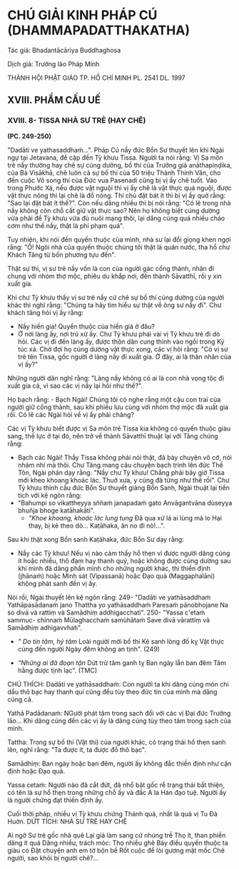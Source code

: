 # CHÚ GIẢI KINH PHÁP CÚ (DHAMMAPADATTHAKATHA)

Tác giả: Bhadantācāriya Buddhaghosa

Dịch giả: Trưởng lão Pháp Minh

THÀNH HỘI PHẬT GIÁO TP. HỒ CHÍ MINH
PL. 2541 DL. 1997

## XVIII. PHẨM CẤU UẾ

### XVIII. 8- TISSA NHÀ SƯ TRẺ (HAY CHÊ)

**(PC. 249-250)**

"Dadāti ve yathasaddhaṁ...".
Pháp Cú nầy đức Bổn Sư thuyết lên khi Ngài ngự tại Jetavana, đề cập đến Tỳ khưu Tissa.
Người ta nói rằng: Vị Sa môn trẻ nầy thường hay chê sự cúng dường, bố thí của Trưởng giả anāthapiṇḍika, của Bà Visākhā, chê luôn cả sự bố thí của 50 triệu Thánh Thinh Văn, cho đến cuộc Vô song thí của Đức vua Pasenadi cũng bị vị ấy chê tuốt. Vào trong Phước Xá, nếu được vật nguội thì vị ấy chê là vật thực quá nguội, được vật thực nóng thì lại chê là đồ nóng. Thí chủ đặt bát ít thì bị vị ấy quở rằng: "Sao lại đặt bát ít thế?". Còn nếu dâng nhiều thì bị nói rằng: "Có lẽ trong nhà nầy không còn chỗ cất giữ vật thực sao? Nên họ không biết cúng dường vừa phải để Tỳ khưu vừa đủ nuôi mạng thôi, lại dâng cúng quá nhiều cháo cơm như thế nầy, thật là phí phạm quá".

Tuy nhiên, khi nói đến quyến thuộc của mình, nhà sư lại đổi giọng khen ngợi rằng: "Ồ! Ngôi nhà của quyến thuộc chúng tôi thật là quán nước, tha hồ chư Khách Tăng từ bốn phương tựu đến".

Thật sự thì, vị sư trẻ nầy vốn là con của người gác cổng thành, nhân đi chung với nhóm thợ mộc, phiêu du khắp nơi, đến thành Sāvatthī, rồi y xin xuất gia.

Khi chư Tỳ khưu thấy vị sư trẻ nầy cứ chê sự bố thí cúng dường của người khác thì nghĩ rằng: "Chúng ta hãy tìm hiểu sự thật về ông sư nầy đi". Chư khách tăng hỏi vị ấy rằng:

- Nầy hiền gia! Quyến thuộc của hiền giả ở đâu?
- Ở nơi làng ấy, nơi trú xứ ấy.
  Chư Tỳ khưu phái vài vị Tỳ khưu trẻ đi dò hỏi. Các vị đi đến làng ấy, được thôn dân cung thỉnh vào ngồi trong Ký túc xá. Chờ đợi họ cúng dường vật thực xong, các vị hỏi rằng: "Có vị sư trẻ tên
  Tissa, gốc người ở làng nầy đi xuất gia. Ở đây, ai là thân nhân của vị ấy?"

Những người dân nghĩ rằng: "Làng nầy không có ai là con nhà vọng tộc đi xuất gia cả, vì sao các vị nầy lại hỏi như thế?".

Họ bạch rằng: - Bạch Ngài! Chúng tôi có nghe rằng một cậu con trai của người giữ cổng thành, sau khi phiêu lưu cùng với nhóm thợ mộc đã xuất gia rồi. Có lẽ các Ngài hỏi về vị ấy phải chăng?

Các vị Tỳ khưu biết được vị Sa môn trẻ Tissa kia không có quyến thuộc giàu sang, thế lực ở tại đó, nên trở về thành Sāvatthī thuật lại với Tăng chúng rằng:

- Bạch các Ngài! Thầy Tissa không phải nói thật, đã bày chuyện vô cớ, nói nhảm nhí mà thôi.
  Chư Tăng mang câu chuyện bạch trình lên đức Thế Tôn, Ngài phán dạy rằng: "Nầy chư Tỳ khưu! Chẳng phải bây giờ Tissa mới kheo khoang khoác lác. Thuở xưa, y cũng đã từng như thế rồi".
  Chư Tỳ khưu thỉnh cầu đức Bổn Sư thuyết giảng Bổn Sanh, Ngài thuật lại tiền tích với kệ ngôn rằng:
- "Bahumpi so vikattheyya sññaṁ janapadaṁ gato
  Anvāgantvāna dùseyya bhuñja bhoge katāhakāti".
  - _"Khoe khoang, khoác lác lung tung_ Đã qua xứ lá ai lùng mà lo
    Hại thay, bị kẻ theo dò...
    Kaṭāhaka, ăn no đi nò!...".

Sau khi thật xong Bổn sanh Kaṭāhaka, đức Bổn Sư dạy rằng:

- Nầy các Tỳ khưu! Nếu vị nào cảm thấy hổ thẹn vì được người dâng cúng ít hoặc nhiều, thô đạm hay thanh quý, hoặc không được cúng dường sau khi mình đã dâng phần mình cho những người khác, thì thiền định (jhānaṁ) hoặc Minh sát (Vipassanā) hoặc Đạo quả (Maggaphalāni) không phát sanh đến vị ấy.

Nói rồi, Ngài thuyết lên kệ ngôn rằng: 249- "Dadāti ve yathāsaddhaṁ
Yathāpasādanaṁ jano
Thattha yo yathāsaddhaṁ
Paresaṁ pānobhojane
Na so divā và rattiṃ và
Samādhiṃ addhigacchati". 250- "Yassa c'etaṁ sammuc- chinnaṁ
Mūlaghacchaṁ samùhātaṁ
Save divā vārattiṃ và
Samādhiṃ adhigavvhati".

- _" Do tín tâm, hỷ tâm_
  Loài người mới bố thí
  Kẻ sanh lòng đố kỵ
  Vật thực cúng đến người
  Ngày đêm không an tịnh". (249)

- _"Những ai đã đoạn tận_
  Dứt trừ tâm ganh tỵ
  Ban ngày lẫn ban đêm
  Tâm hằng được tịnh lạc". (TMC)

CHÚ THÍCH:
Dadāti ve yathāsaddhaṁ: Con người ta khi dâng cúng món chi dầu thô bạc hay thanh quí cũng đều tùy theo đức tin của mình mà dâng cúng cả.

Yathā Padādanaṁ: NGười phát tâm trong sạch đối với các vị Đại đức Trưởng lão... Khi dâng cúng đến các vị ấy là dâng cúng tùy theo tâm trong sạch của mình.

Tattha: Trong sự bố thí (Vật thí) của người khác, có trạng thái hổ thẹn sanh lên, nghĩ rằng: "Ta được ít, ta được đồ thô bạc".

Samādhiṃ: Ban ngày hoặc ban đêm, người ấy không đắc thiền định như cận định hoặc Đạo quả.

Yassa cetaṁ: Người nào đã cắt đứt, đã nhổ bật gốc rễ trạng thái bất thiện, có tên là sự hổ thẹn trong những chỗ ấy và đắc A la Hán đạo tuệ. Người ấy là người chứng đạt thiền định ấy.

Cuối thời pháp, nhiều vị Tỳ khưu chứng Thánh quả, nhất là quả vị Tu Đà Huờn.
DỨT TÍCH: NHÀ SƯ TRẺ HAY CHÊ

Ai ngờ Sư trẻ gốc nhà quê
Lại giả làm sang cứ nhúng trề
Thọ ít, than phiền dâng ít quá
Dâng nhiều, trách móc: Thọ nhiều ghê
Bày điều quyến thuộc ta giàu có Đặt chuyện anh em tớ bộn bề
Rốt cuộc để lòi gương mặt mốc
Chê người, sao khỏi bị người chê?...
